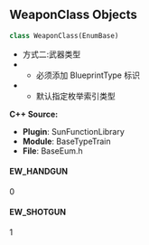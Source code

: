 ## WeaponClass Objects

```python
class WeaponClass(EnumBase)
```

*  方式二:武器类型
*  - 必须添加 BlueprintType 标识
*  - 默认指定枚举索引类型

**C++ Source:**

- **Plugin**: SunFunctionLibrary
- **Module**: BaseTypeTrain
- **File**: BaseEum.h

<a id="unreal.WeaponClass.EW_HANDGUN"></a>

#### EW_HANDGUN

0

<a id="unreal.WeaponClass.EW_SHOTGUN"></a>

#### EW_SHOTGUN

1

<a id="unreal.InterpCurveMode"></a>